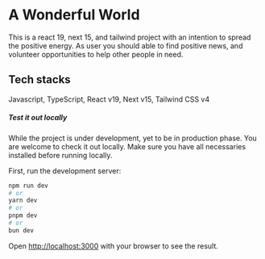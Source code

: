 # A Wonderful World

This is a react 19, next 15, and tailwind project with an intention to spread the positive energy. As user you should able to find positive news, and volunteer opportunities to help other people in need.

## Tech stacks

Javascript, TypeScript, React v19, Next v15, Tailwind CSS v4

##### Test it out locally

While the project is under development, yet to be in production phase. You are welcome to check it out locally. Make sure you have all necessaries installed before running locally.

First, run the development server:

```bash
npm run dev
# or
yarn dev
# or
pnpm dev
# or
bun dev
```

Open [http://localhost:3000](http://localhost:3000) with your browser to see the result.
